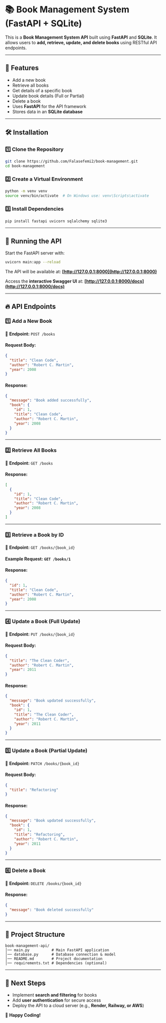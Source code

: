 <!-- @format -->

# 📚 Book Management System (FastAPI + SQLite)

This is a **Book Management System API** built using **FastAPI** and **SQLite**. It allows users to **add, retrieve, update, and delete books** using RESTful API endpoints.

---

## 🚀 Features

- Add a new book
- Retrieve all books
- Get details of a specific book
- Update book details (Full or Partial)
- Delete a book
- Uses **FastAPI** for the API framework
- Stores data in an **SQLite database**

---

## 🛠 Installation

### **1️⃣ Clone the Repository**

```sh
git clone https://github.com/Falasefemi2/book-management.git
cd book-management
```

### **2️⃣ Create a Virtual Environment**

```sh
python -m venv venv
source venv/bin/activate  # On Windows use: venv\Scripts\activate
```

### **3️⃣ Install Dependencies**

```sh
pip install fastapi uvicorn sqlalchemy sqlite3
```

---

## 📌 Running the API

Start the FastAPI server with:

```sh
uvicorn main:app --reload
```

The API will be available at: **[http://127.0.0.1:8000](http://127.0.0.1:8000)**

Access the **interactive Swagger UI** at:
**[http://127.0.0.1:8000/docs](http://127.0.0.1:8000/docs)**

---

## 🔥 API Endpoints

### **1️⃣ Add a New Book**

📌 **Endpoint:** `POST /books`

#### **Request Body:**

```json
{
  "title": "Clean Code",
  "author": "Robert C. Martin",
  "year": 2008
}
```

#### **Response:**

```json
{
  "message": "Book added successfully",
  "book": {
    "id": 1,
    "title": "Clean Code",
    "author": "Robert C. Martin",
    "year": 2008
  }
}
```

---

### **2️⃣ Retrieve All Books**

📌 **Endpoint:** `GET /books`

#### **Response:**

```json
[
  {
    "id": 1,
    "title": "Clean Code",
    "author": "Robert C. Martin",
    "year": 2008
  }
]
```

---

### **3️⃣ Retrieve a Book by ID**

📌 **Endpoint:** `GET /books/{book_id}`

#### **Example Request:** `GET /books/1`

#### **Response:**

```json
{
  "id": 1,
  "title": "Clean Code",
  "author": "Robert C. Martin",
  "year": 2008
}
```

---

### **4️⃣ Update a Book (Full Update)**

📌 **Endpoint:** `PUT /books/{book_id}`

#### **Request Body:**

```json
{
  "title": "The Clean Coder",
  "author": "Robert C. Martin",
  "year": 2011
}
```

#### **Response:**

```json
{
  "message": "Book updated successfully",
  "book": {
    "id": 1,
    "title": "The Clean Coder",
    "author": "Robert C. Martin",
    "year": 2011
  }
}
```

---

### **5️⃣ Update a Book (Partial Update)**

📌 **Endpoint:** `PATCH /books/{book_id}`

#### **Request Body:**

```json
{
  "title": "Refactoring"
}
```

#### **Response:**

```json
{
  "message": "Book updated successfully",
  "book": {
    "id": 1,
    "title": "Refactoring",
    "author": "Robert C. Martin",
    "year": 2011
  }
}
```

---

### **6️⃣ Delete a Book**

📌 **Endpoint:** `DELETE /books/{book_id}`

#### **Response:**

```json
{
  "message": "Book deleted successfully"
}
```

---

## 📂 Project Structure

```
book-management-api/
│── main.py          # Main FastAPI application
│── database.py      # Database connection & model
│── README.md        # Project documentation
│── requirements.txt # Dependencies (optional)
```

---

## 📌 Next Steps

- Implement **search and filtering** for books
- Add **user authentication** for secure access
- Deploy the API to a cloud server (e.g., **Render, Railway, or AWS**)

🚀 **Happy Coding!**
